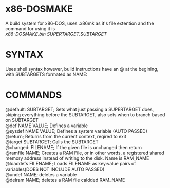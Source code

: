# x86-DOSMAKE
A build system for x86-DOS, uses .x86mk as it's file extention and the command for using it is <br/>
*x86-DOSMAKE.bin SUPERTARGET.SUBTARGET*<br/>
# SYNTAX
Uses shell syntax however, build instructions have an @ at the begining, with SUBTARGETS formated as NAME:
# COMMANDS
@default: SUBTARGET; Sets what just passing a SUPERTARGET does, skiping everything before the SUBTARGET, also sets when to branch based on SUBTARGET<br/>
@def NAME VALUE; Defines a variable <br/>
@sysdef NAME VALUE; Defines a system variable (AUTO PASSED)<br/>
@return; Returns from the current context, reqired to exit<br/>
@target SUBTARGET; Calls the SUBTARGET<br/>
@changed: FILENAME; If the given file is unchanged then return<br/>
@ramfile NAME; Creates a RAM File, or in other words, a registered shared memory address instead of writing to the disk. Name is RAM_NAME <br/>
@loaddefs FILENAME; Loads FILENAME as key:value pairs of variables(DOES NOT INCLUDE AUTO PASSED) <br/>
@undef NAME; deletes a variable<br/>
@delram NAME; deletes a RAM file caldded RAM_NAME
